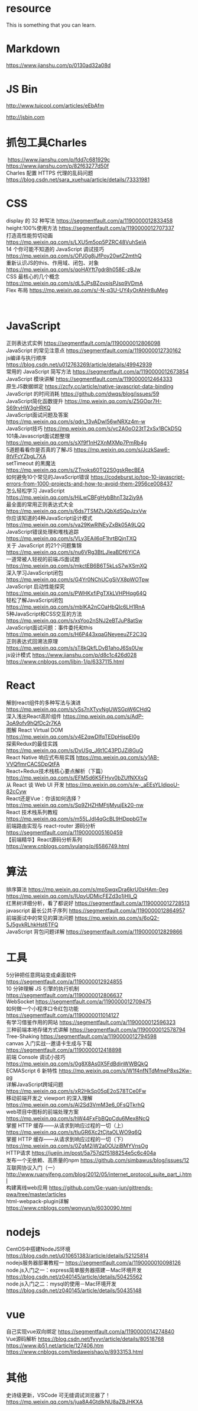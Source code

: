 # resource
This is something that you can learn.

# Markdown
https://www.jianshu.com/p/0130ad32a08d

# JS Bin
  http://www.tuicool.com/articles/eEbAfm
  
  http://jsbin.com
  
# 抓包工具Charles  
  https://www.jianshu.com/p/fdd7c681929c  
  https://www.jianshu.com/p/82f63277d50f  
  Charles 配置 HTTPS 代理的乱码问题  https://blog.csdn.net/sara_xuehua/article/details/73331981  
 
# CSS
  display 的 32 种写法 https://segmentfault.com/a/1190000012833458  
  height:100%使用方法 https://segmentfault.com/a/1190000012707337  
  打造高性能剪切动画 https://mp.weixin.qq.com/s/LXU5m5op5PZRC48VuhSeIA  
  14 个你可能不知道的 JavaScript 调试技巧 https://mp.weixin.qq.com/s/OPJ0g8jJfPoy20wtZ2mthQ  
  重新认识JS的this、作用域、闭包、对象 https://mp.weixin.qq.com/s/qoHAYft7gdr8h058E-zBJw  
  CSS 最核心的几个概念  https://mp.weixin.qq.com/s/dL5JPsBZovpisPJsp9VDmA  
  Flex 布局  https://mp.weixin.qq.com/s/-N-q3U-UY4yOrAhHr8uMeg  
  
  
# JavaScript
  正则表达式实例 https://segmentfault.com/a/1190000012806098  
  JavaScript 的常见注意点 https://segmentfault.com/a/1190000012730162  
  js编译与执行顺序 https://blog.csdn.net/u012763269/article/details/49942939  
  常用的 JavaScript 简写方法 https://segmentfault.com/a/1190000012673854  
  JavaScript 模块讲解 https://segmentfault.com/a/1190000012464333  
  原生JS数据绑定 https://zcfy.cc/article/native-javascript-data-binding  
  JavaScript 的时间消耗 https://github.com/dwqs/blog/issues/59  
  JavaScript简化函数提升 https://mp.weixin.qq.com/s/Z5GOpr7H-S69rvHW3gHRKQ  
  JavaScript面试问题及答案 https://mp.weixin.qq.com/s/qdn_13vADwl56wNRXz4m-w  
  JavaScript技巧 https://mp.weixin.qq.com/s/vc2A0oO23tT2xSx1BCkD5Q  
  101条Javascript面试题整理 https://mp.weixin.qq.com/s/sXf9f1nH2XnMXMp7PmRb4g  
  5道题看看你是否真的了解JS https://mp.weixin.qq.com/s/JczkSaw6-8tVFcYZbgL7XA  
  setTimeout 的黑魔法 https://mp.weixin.qq.com/s/ZTnoks60TQ2S0gskRecBEA  
  如何避免10个常见的JavaScript错误 https://codeburst.io/top-10-javascript-errors-from-1000-projects-and-how-to-avoid-them-2956ce008437  
  怎么轻松学习 JavaScript https://mp.weixin.qq.com/s/HiLwCBFgHybBhnT3z2iy9A  
  最全面的常用正则表达式大全 https://mp.weixin.qq.com/s/6ds7TSMZtJQbXdSQpJzxVw  
  你应该知道的4种JavaScript设计模式 https://mp.weixin.qq.com/s/va29KwRlNEyZxBk05A9LQQ  
  JavaScript错误处理和堆栈追踪  https://mp.weixin.qq.com/s/VLy3EAil6qF1hrtBQjnTXQ  
  关于 JavaScript 的21个问题集锦  https://mp.weixin.qq.com/s/nu6VRg3BtLJIeaBDf6YICA  
  一道常被人轻视的前端JS面试题  https://mp.weixin.qq.com/s/mkctEB6B6T5kLsS7wXSmXQ  
  深入学习JavaScript闭包  https://mp.weixin.qq.com/s/G4Yr0NChUCgSiVX8pWOTpw  
  JavaScript 启动性能探究  https://mp.weixin.qq.com/s/PWHKxfiPgTXkLVHPHqg64Q  
  轻松了解JavaScript闭包 https://mp.weixin.qq.com/s/mblKA2nCOaHbQIc6LH1RnA  
  5种JavaScript和CSS交互的方法 https://mp.weixin.qq.com/s/xsYoo2nSNJ2eBTJuP8atSw  
  JavaScript面试问题：事件委托和this https://mp.weixin.qq.com/s/H6P443xqaGNeyeeuZF2C3Q  
  正则表达式回溯法原理 https://mp.weixin.qq.com/s/sT8kQkfLDvB1ahoJ6Ss0Uw  
  js设计模式  https://www.jianshu.com/p/d8c1c426d028  
            https://www.cnblogs.com/libin-1/p/6337115.html
  
  
# React
  解剖react组件的多种写法与演进 https://mp.weixin.qq.com/s/ySs7nXTyvNgUWSGpW6CHdQ  
  深入浅出React高阶组件 https://mp.weixin.qq.com/s/AdP-3oA9ofv9hQfDc2r7KA  
  图解 React Virtual DOM https://mp.weixin.qq.com/s/y4E2qwDIfqTEDpHjspEl0g  
  探索Redux的最佳实践 https://mp.weixin.qq.com/s/DyUSg_J6t1C43PDJZi8GuQ  
  React Native 响应式布局实践 https://mp.weixin.qq.com/s/y1AB-VVQflmrCACSDpQtFA  
  React+Redux技术栈核心要点解析（下篇）  https://mp.weixin.qq.com/s/EFM5d6K5FHyv0bZUfNXXsQ  
  从 React 谈 Web UI 开发  https://mp.weixin.qq.com/s/w-_aEEsYLIdipoU-82cCyw  
  React还是Vue：你该如何选择？ https://mp.weixin.qq.com/s/Sp9ZHZHMFtjMyujEk20-nw  
  React 技术栈系列教程 https://mp.weixin.qq.com/s/m55LJdI4qGcBL9HDppbGTw  
  前端路由实现与 react-router 源码分析  https://segmentfault.com/a/1190000005160459  
  【前端精华】React源码分析系列 https://www.cnblogs.com/iyulang/p/6586749.html  
  
# 算法
  排序算法 https://mp.weixin.qq.com/s/mpSwqxDra6krU0sHAm-0eg  
          https://mp.weixin.qq.com/s/IUpyUDMicFEZd3o1jHIi_Q  
  红黑树详细分析，看了都说好 https://segmentfault.com/a/1190000012728513  
  javascript 最长公共子序列 https://segmentfault.com/a/1190000012864957  
  前端面试中的常见的算法问题 https://mp.weixin.qq.com/s/6oQ2-5J5gvkRLhkHst6TFQ  
  JavaScript 背包问题详解 https://segmentfault.com/a/1190000012829866  
  
  
# 工具
  5分钟把任意网站变成桌面软件 https://segmentfault.com/a/1190000012924855  
  10 分钟理解 JS 引擎的执行机制 https://segmentfault.com/a/1190000012806637  
  WebSocket https://segmentfault.com/a/1190000012709475  
  如何做一个小程序口令红包功能 https://segmentfault.com/a/1190000011014127  
  有学习借鉴作用的网站 https://segmentfault.com/a/1190000012596323  
  三种前端本地存储方式讲解 https://segmentfault.com/a/1190000012578794  
  Tree-Shaking https://segmentfault.com/a/1190000012794598  
  canvas 入门实战--邀请卡生成与下载 https://segmentfault.com/a/1190000012418898  
  前端 Console 调试小技巧 https://mp.weixin.qq.com/s/0g8X8As0X5FdBdjnWWBQkQ  
  ECMAScript 6 新特性 https://mp.weixin.qq.com/s/W1f4nfNTdMmeP8xs2Kw-pg  
  详解JavaScript跨域问题 https://mp.weixin.qq.com/s/xR2HkSp05qE2oS78TCe0Fw  
  移动前端开发之 viewport 的深入理解  https://mp.weixin.qq.com/s/AI2Sd3VmM3e6_0FsQTkrhQ  
  web项目中图标的前端处理方案 https://mp.weixin.qq.com/s/hW44FxFbBQpCdu6Mex8NcQ  
  掌握 HTTP 缓存——从请求到响应过程的一切（上） https://mp.weixin.qq.com/s/tluGR6Xc2tCjtaOLWO9q6Q  
  掌握 HTTP 缓存——从请求到响应过程的一切（下） https://mp.weixin.qq.com/s/0ZgM2jW2a0OUziBMYVnsOg  
  HTTP请求 https://juejin.im/post/5a757d2f5188254e5c6c404a  
  发布一个无依赖、高质量的npm https://github.com/simbawus/blog/issues/12  
  互联网协议入门（一）  http://www.ruanyifeng.com/blog/2012/05/internet_protocol_suite_part_i.html  
  构建离线web应用  https://github.com/Ge-yuan-jun/gittrends-pwa/tree/master/articles  
  html-webpack-plugin详解 https://www.cnblogs.com/wonyun/p/6030090.html  
  
# nodejs
  CentOS中搭建NodeJS环境 https://blog.csdn.net/u010651383/article/details/52125814  
  nodejs服务器部署教程一  https://segmentfault.com/a/1190000010098126  
  node.js入门之一：express简单服务器搭建－Mac环境开发  https://blog.csdn.net/z040145/article/details/50425562  
  node.js入门之二：mysql的使用－Mac环境开发 https://blog.csdn.net/z040145/article/details/50435148  
  
# vue
  自己实现vue双向绑定  https://segmentfault.com/a/1190000014274840  
  Vue源码解析  https://blog.csdn.net/fyyyr/article/details/80518768  
              https://www.jb51.net/article/127406.htm  
              https://www.cnblogs.com/tiedaweishao/p/8933153.html  
             
# 其他
  史诗级更新，VSCode 可无缝调试浏览器了！ https://mp.weixin.qq.com/s/jua8A4GtdlkNU8aZBJHKXA
  
